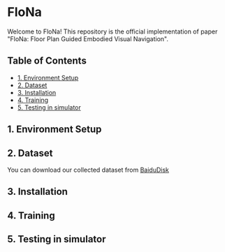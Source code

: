 # FloNa

Welcome to FloNa! This repository is the official implementation of paper "FloNa: Floor Plan Guided Embodied Visual Navigation".

## Table of Contents
- [1. Environment Setup](#1-environment-setup)
- [2. Dataset](#2-dataset)
- [3. Installation](#3-installation)
- [4. Training](#4-training)
- [5. Testing in simulator](#5-testing-in-simulatro)

## 1. Environment Setup

## 2. Dataset
You can download our collected dataset from [BaiduDisk](https://pan.baidu.com/s/1kQnEJqHMPVRw0xcjGIUTvQ?pwd=skjj)
## 3. Installation

## 4. Training

## 5. Testing in simulator

